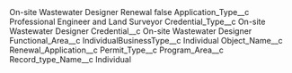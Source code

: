 <?xml version="1.0" encoding="UTF-8"?>
<CustomMetadata xmlns="http://soap.sforce.com/2006/04/metadata" xmlns:xsi="http://www.w3.org/2001/XMLSchema-instance" xmlns:xsd="http://www.w3.org/2001/XMLSchema">
    <label>On-site Wastewater Designer Renewal</label>
    <protected>false</protected>
    <values>
        <field>Application_Type__c</field>
        <value xsi:type="xsd:string">Professional Engineer and Land Surveyor</value>
    </values>
    <values>
        <field>Credential_Type__c</field>
        <value xsi:type="xsd:string">On-site Wastewater Designer</value>
    </values>
    <values>
        <field>Credential__c</field>
        <value xsi:type="xsd:string">On-site Wastewater Designer</value>
    </values>
    <values>
        <field>Functional_Area__c</field>
        <value xsi:nil="true"/>
    </values>
    <values>
        <field>IndividualBusinessType__c</field>
        <value xsi:type="xsd:string">Individual</value>
    </values>
    <values>
        <field>Object_Name__c</field>
        <value xsi:type="xsd:string">Renewal_Application__c</value>
    </values>
    <values>
        <field>Permit_Type__c</field>
        <value xsi:nil="true"/>
    </values>
    <values>
        <field>Program_Area__c</field>
        <value xsi:nil="true"/>
    </values>
    <values>
        <field>Record_type_Name__c</field>
        <value xsi:type="xsd:string">Individual</value>
    </values>
</CustomMetadata>
